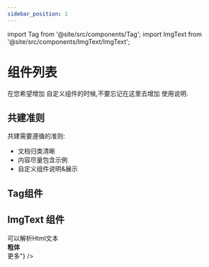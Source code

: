 ```yaml
---
sidebar_position: 1
---
```


import Tag from '@site/src/components/Tag';
import ImgText from '@site/src/components/ImgText/ImgText';






# 组件列表
在您希望增加 自定义组件的时候,不要忘记在这里去增加 使用说明.



## 共建准则
共建需要遵循的准则:
- 文档归类清晰
- 内容尽量包含示例
- 自定义组件说明&展示

## Tag组件
<Tag color="orange" text="标签🏷️ " />

## ImgText 组件
<div style={{width:400,padding:20,backgroundColor:'gray'}}>
<ImgText src={"/img/favicon.ico"} text={"这里是说明</br>可以解析Html文本</br><strong>粗体</strong></br>更多"} />
</div>